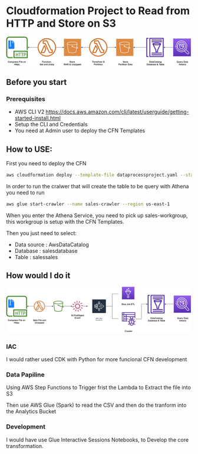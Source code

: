 # Cloudformation Project to Read from HTTP and Store on S3

![alt Solution Diagram](images/cfn.jpg)

## Before you start
### Prerequisites

- AWS CLI V2 https://docs.aws.amazon.com/cli/latest/userguide/getting-started-install.html
- Setup the CLI and Credentials
- You need at Admin user to deploy the CFN Templates

## How to USE:

First you need to deploy the CFN

```bash
aws cloudformation deploy --template-file dataprocessproject.yaml --stack-name data-proccesing --region us-east-1 --capabilities CAPABILITY_NAMED_IAM
```

In order to run the cralwer that will create the table to be query with Athena you need to run

```bash
aws glue start-crawler --name sales-crawler --region us-east-1
```

When you enter the Athena Service, you need to pick up sales-workgroup, this workgroup is setup with the CFN Templates.

Then you just need to select:

- Data source : AwsDataCatalog
- Database : salesdatabase
- Table : salessales


## How would I do it

![alt Proposal Diagram](images/cfn_proposal.jpg)

### IAC 

I would rather used CDK with Python for more funcional CFN development

### Data Papiline 

Using AWS Step Functions to Trigger frist the Lambda to Extract the file into S3

Then use AWS Glue (Spark) to read the CSV and then do the tranform into the Analytics Bucket

### Development

I would have use Glue Interactive Sessions Notebooks, to Develop the core transformation.

